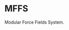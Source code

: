 <!--
SPDX-FileCopyrightText: 2024 GaeaKat

SPDX-License-Identifier: MIT
-->
# MFFS
Modular Force Fields System.
